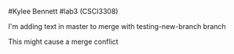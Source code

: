 #Kylee Bennett
#lab3 (CSCI3308)


I'm adding text in master to merge with testing-new-branch branch

This might cause a merge conflict
